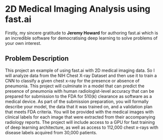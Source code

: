
# 2D Medical Imaging Analysis using fast.ai

Firstly, my sincere gratitude to **Jeremy Howard** for authoring fast.ai which is an incredible software for democratising deep learning to solve problems of your own interest.


## Problem Description

This project an example of using fast.ai with 2D medical imaging data. So I will analyze data from the NIH Chest X-ray Dataset and then use it to train a CNN to classify a given chest x-ray for the presence or absence of pneumonia. This project will culminate in a model that can predict the presence of pneumonia with human radiologist-level accuracy that can be prepared for submission to the FDA for 510(k) clearance as software as a medical device. As part of the submission preparation, you will formally describe your model, the data that it was trained on, and a validation plan that meets FDA criteria.
You will be provided with the medical images with clinical labels for each image that were extracted from their accompanying radiology reports.
The project will include access to a GPU for fast training of deep learning architecture, as well as access to 112,000 chest x-rays with disease labels acquired from 30,000 patients.

